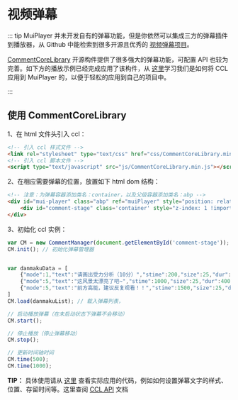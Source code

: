 # 视频弹幕

::: tip
MuiPlayer 并未开发自有的弹幕功能，但是你依然可以集成三方的弹幕插件到播放器，从 Github 中能检索到很多开源且优秀的 [视频弹幕项目](https://github.com/search?q=danmaku)。

 [CommentCoreLibrary](https://github.com/jabbany/CommentCoreLibrary) 开源构件提供了很多强大的弹幕功能，可配置 API 也较为完善。如下方的播放示例已经完成应用了该构件，从 [这里](https://github.com/muiplayer/hello-muiplayer/blob/master/demo/danmakuExample.html)学习我们是如何将 CCL 应用到 MuiPlayer 的，以便于轻松的应用到自己的项目中。

:::

<ClientOnly><Demo-Danmaku></Demo-Danmaku></ClientOnly>



## 使用 CommentCoreLibrary

1、在 html 文件头引入 ccl：

```html
<!-- 引入 ccl 样式文件 -->
<link rel="stylesheet" type="text/css" href="css/CommentCoreLibrary.min.css"/>
<!-- 引入 ccl 脚本文件 -->
<script type="text/javascript" src="js/CommentCoreLibrary.min.js"></script>
```

2、在相应需要弹幕的位置，放置如下 html dom 结构：

```html
<!-- 注意：为弹幕容器添加类名：container，以及父级容器添加类名：abp -->
<div id="mui-player" class="abp" ref="muiPlayer" style="position: relative;">
	<div id="comment-stage" class='container' style="z-index: 1 !important;height: 325px;width: 100%;"></div>
</div>
```

3、初始化 ccl 实例：

```javascript
var CM = new CommentManager(document.getElementById('comment-stage'));
CM.init(); // 初始化弹幕管理器


var danmakuData = [
    {"mode":1,"text":"请画出受力分析（10分）","stime":200,"size":25,"dur":7000,"color":0xffffff},
	{"mode":5,"text":"这风景太漂亮了吧~","stime":1000,"size":25,"dur":4000,"color":0xFF0000},
	{"mode":5,"text":"前方高能，建议反复观看！！","stime":1500,"size":25,"dur":4000,"color":0xFFFF00},
]
CM.load(danmakuList); // 载入弹幕列表，

// 启动播放弹幕（在未启动状态下弹幕不会移动）
CM.start();

// 停止播放（停止弹幕移动）
CM.stop();

// 更新时间轴时间
CM.time(500);
CM.time(1000);
```

**TIP：** 具体使用请从 [这里](https://github.com/muiplayer/hello-muiplayer/blob/master/demo/danmakuExample.html) 查看实际应用的代码，例如如何设置弹幕文字的样式、位置、存留时间等。这里查阅 [CCL API](https://github.com/jabbany/CommentCoreLibrary/tree/master/docs) 文档